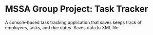 # MSSA Group Project: Task Tracker
A console-based task tracking application that saves keeps track of employees, tasks, and due dates.
Saves data to XML file.
